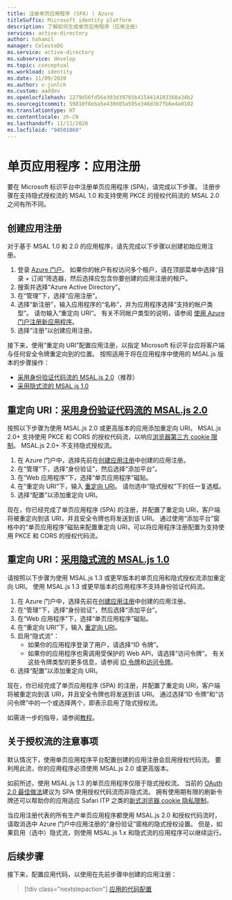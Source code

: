 ```yaml
---
title: 注册单页应用程序 (SPA) | Azure
titleSuffix: Microsoft identity platform
description: 了解如何生成单页应用程序（应用注册）
services: active-directory
author: hahamil
manager: CelesteDG
ms.service: active-directory
ms.subservice: develop
ms.topic: conceptual
ms.workload: identity
ms.date: 11/09/2020
ms.author: v-junlch
ms.custom: aaddev
ms.openlocfilehash: 1279d56fd56e303d39765b4154414103360a34b2
ms.sourcegitcommit: 59810f8eba5e430d85a595e346d3b7fb6e4a0102
ms.translationtype: HT
ms.contentlocale: zh-CN
ms.lasthandoff: 11/11/2020
ms.locfileid: "94501860"
---
```

# <a name="single-page-application-app-registration"></a>单页应用程序：应用注册

要在 Microsoft 标识平台中注册单页应用程序 (SPA)，请完成以下步骤。 注册步骤在支持隐式授权流的 MSAL 1.0 和支持使用 PKCE 的授权代码流的 MSAL 2.0 之间有所不同。

## <a name="create-the-app-registration"></a>创建应用注册

对于基于 MSAL 1.0 和 2.0 的应用程序，请先完成以下步骤以创建初始应用注册。

1. 登录 [Azure 门户](https://portal.azure.cn)。 如果你的帐户有权访问多个租户，请在顶部菜单中选择“目录 + 订阅”筛选器，然后选择应包含你要创建的应用注册的租户。
1. 搜索并选择“Azure Active Directory”。
1. 在“管理”下，选择“应用注册”。 
1. 选择“新注册”，输入应用程序的“名称”，并为应用程序选择“支持的帐户类型”。 请勿输入“重定向 URI”。 有关不同帐户类型的说明，请参阅 [使用 Azure 门户注册新应用程序](quickstart-register-app.md)。
1. 选择“注册”以创建应用注册。

接下来，使用“重定向 URI”配置应用注册，以指定 Microsoft 标识平台应将客户端与任何安全令牌重定向到的位置。 按照适用于将在应用程序中使用的 MSAL.js 版本的步骤操作：

- [采用身份验证代码流的 MSAL.js 2.0](#redirect-uri-msaljs-20-with-auth-code-flow)（推荐）
- [采用隐式流的 MSAL.js 1.0](#redirect-uri-msaljs-10-with-implicit-flow)

## <a name="redirect-uri-msaljs-20-with-auth-code-flow"></a>重定向 URI：[采用身份验证代码流的 MSAL.js 2.0](https://github.com/AzureAD/microsoft-authentication-library-for-js/tree/dev/lib/msal-browser)

按照以下步骤为使用 MSAL.js 2.0 或更高版本的应用添加重定向 URI。 MSAL.js 2.0+ 支持使用 PKCE 和 CORS 的授权代码流，以响应[浏览器第三方 cookie 限制](reference-third-party-cookies-spas.md)。 MSAL.js 2.0+ 不支持隐式授权流。

1. 在 Azure 门户中，选择先前在[创建应用注册](#create-the-app-registration)中创建的应用注册。
1. 在“管理”下，选择“身份验证”，然后选择“添加平台”。
1. 在“Web 应用程序”下，选择“单页应用程序”磁贴。
1. 在“重定向 URI”下，输入 [重定向 URI](reply-url.md)。 请勿选中“隐式授权”下的任一复选框。
1. 选择“配置”以添加重定向 URI。

现在，你已经完成了单页应用程序 (SPA) 的注册，并配置了重定向 URI，客户端将被重定向到该 URI，并且安全令牌也将发送到该 URI。 通过使用“添加平台”窗格中的“单页应用程序”磁贴来配置重定向 URI，可以将应用程序注册配置为支持使用 PKCE 和 CORS 的授权代码流。

## <a name="redirect-uri-msaljs-10-with-implicit-flow"></a>重定向 URI：[采用隐式流的 MSAL.js 1.0](https://github.com/AzureAD/microsoft-authentication-library-for-js/tree/dev/lib/msal-core)

请按照以下步骤为使用 MSAL.js 1.3 或更早版本的单页应用和隐式授权流添加重定向 URI。 使用 MSAL.js 1.3 或更早版本的应用程序不支持身份验证代码流。

1. 在 Azure 门户中，选择先前在[创建应用注册](#create-the-app-registration)中创建的应用注册。
1. 在“管理”下，选择“身份验证”，然后选择“添加平台”。
1. 在“Web 应用程序”下，选择“单页应用程序”磁贴。
1. 在“重定向 URI”下，输入 [重定向 URI](reply-url.md)。
1. 启用“隐式流”：
    - 如果你的应用程序登录了用户，请选择“ID 令牌”。
    - 如果你的应用程序也需调用受保护的 Web API，请选择“访问令牌”。 有关这些令牌类型的更多信息，请参阅 [ID 令牌](id-tokens.md)和[访问令牌](access-tokens.md)。
1. 选择“配置”以添加重定向 URI。

现在，你已经完成了单页应用程序 (SPA) 的注册，并配置了重定向 URI，客户端将被重定向到该 URI，并且安全令牌也将发送到该 URI。 通过选择“ID 令牌”和“访问令牌”中的一个或选择两个，即表示启用了隐式授权流。

如需进一步的指导，请参阅[教程](tutorial-v2-javascript-spa.md)。

## <a name="note-about-authorization-flows"></a>关于授权流的注意事项

默认情况下，使用单页应用程序平台配置创建的应用注册会启用授权代码流。 要利用此流，你的应用程序必须使用 MSAL.js 2.0 或更高版本。

如前所述，使用 MSAL.js 1.3 的单页应用程序仅限于隐式授权流。 当前的 [OAuth 2.0 最佳做法](v2-oauth2-auth-code-flow.md)建议为 SPA 使用授权代码流而非隐式流。 拥有使用期有限的刷新令牌还可以帮助你的应用适应 Safari ITP 之类的[新式浏览器 cookie 隐私限制](reference-third-party-cookies-spas.md)。

当应用注册代表的所有生产单页应用程序都使用 MSAL.js 2.0 和授权代码流时，请取消选中 Azure 门户中应用注册的“身份验证”窗格的隐式授权设置。 但是，如果启用（选中）隐式流，则使用 MSAL.js 1.x 和隐式流的应用程序可以继续运行。

## <a name="next-steps"></a>后续步骤

接下来，配置应用代码，以使用在先前步骤中创建的应用注册：

> [!div class="nextstepaction"]
> [应用的代码配置](scenario-spa-app-configuration.md)

